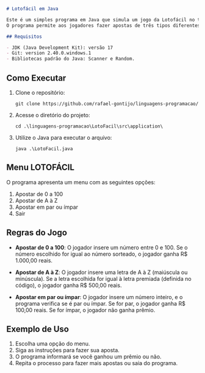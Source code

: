 ```markdown
# Lotofácil em Java

Este é um simples programa em Java que simula um jogo da Lotofácil no terminal.
O programa permite aos jogadores fazer apostas de três tipos diferentes e verifica se eles ganharam prêmios com base nas regras de negocio.

## Requisitos

- JDK (Java Development Kit): versão 17
- Git: version 2.40.0.windows.1
- Bibliotecas padrão do Java: Scanner e Random.

```
## Como Executar

1. Clone o repositório:

   ```shell
   git clone https://github.com/rafael-gontijo/linguagens-programacao/
   ```

2. Acesse o diretório do projeto:

   ```shell
   cd .\linguagens-programacao\LotoFacil\src\application\
   ```

3. Utilize o Java para executar o arquivo:

   ```shell
   java .\LotoFacil.java
   ```

## Menu LOTOFÁCIL

O programa apresenta um menu com as seguintes opções:

1) Apostar de 0 a 100
2) Apostar de A à Z
3) Apostar em par ou ímpar
0) Sair

## Regras do Jogo

- **Apostar de 0 a 100**: O jogador insere um número entre 0 e 100. Se o número escolhido for igual ao número sorteado, o jogador ganha R$ 1.000,00 reais.

- **Apostar de A à Z**: O jogador insere uma letra de A à Z (maiúscula ou minúscula). Se a letra escolhida for igual à letra premiada (definida no código), o jogador ganha R$ 500,00 reais.

- **Apostar em par ou ímpar**: O jogador insere um número inteiro, e o programa verifica se é par ou ímpar. Se for par, o jogador ganha R$ 100,00 reais. Se for ímpar, o jogador não ganha prêmio.

## Exemplo de Uso

1. Escolha uma opção do menu.
2. Siga as instruções para fazer sua aposta.
3. O programa informará se você ganhou um prêmio ou não.
4. Repita o processo para fazer mais apostas ou saia do programa.
